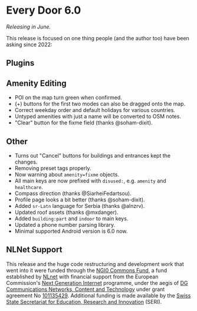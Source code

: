 # Every Door 6.0

_Releasing in June._

This release is focused on one thing people (and the author too) have been asking since 2022:

## Plugins



## Amenity Editing

* POI on the map turn green when confirmed.
* (+) buttons for the first two modes can also be dragged onto the map.
* Correct weekday order and default holidays for various countries.
* Untyped amenities with just a name will be converted to OSM notes.
* "Clear" button for the fixme field (thanks @soham-dixit).

## Other

* Turns out "Cancel" buttons for buildings and entrances kept the changes.
* Removing preset tags properly.
* Now warning about `amenity=fixme` objects.
* All main keys are now prefixed with `disused:`, e.g. `amenity` and `healthcare`.
* Compass direction (thanks @SiarheiFedartsou).
* Profile page looks a bit better (thanks @soham-dixit).
* Added `sr-Latn` language for Serbia (thanks @alnzrv).
* Updated roof assets (thanks @mxdanger).
* Added `building:part` and `indoor` to main keys.
* Updated a phone number parsing library.
* Minimal supported Android version is 6.0 now.

## NLNet Support

This release and the huge code restructuring and development work that went into it
were funded through the [NGI0 Commons Fund](https://nlnet.nl/commonsfund), a fund
established by [NLnet](https://nlnet.nl) with financial support from the
European Commission's [Next Generation Internet](https://ngi.eu) programme,
under the aegis of
[DG Communications Networks, Content and Technology](https://commission.europa.eu/about-european-commission/departments-and-executive-agencies/communications-networks-content-and-technology_en)
under grant agreement No [101135429](https://cordis.europa.eu/project/id/101135429).
Additional funding is made available by the
[Swiss State Secretariat for Education, Research and Innovation](https://www.sbfi.admin.ch/sbfi/en/home.html) (SERI).

